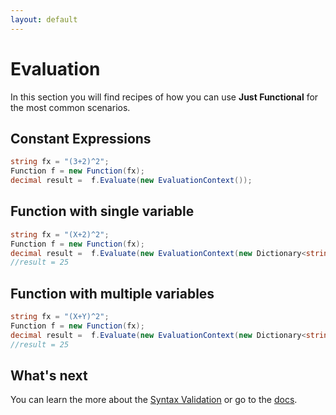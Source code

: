 ```yaml
---
layout: default
---
```


# Evaluation

In this section you will find recipes of how you can use **Just Functional** for the most common scenarios.

## Constant Expressions

```C#
string fx = "(3+2)^2";
Function f = new Function(fx);
decimal result =  f.Evaluate(new EvaluationContext());
```

## Function with single variable

```C#
string fx = "(X+2)^2";
Function f = new Function(fx);
decimal result =  f.Evaluate(new EvaluationContext(new Dictionary<string, decimal>(){["X"]=3}));
//result = 25
```

## Function with multiple variables

```C#
string fx = "(X+Y)^2";
Function f = new Function(fx);
decimal result =  f.Evaluate(new EvaluationContext(new Dictionary<string, decimal>(){["X"]=3,["Y"]=2}));
//result = 25
```

## What's next

You can learn the more about the [Syntax Validation](syntax-validation.html) or go to the [docs](../).
